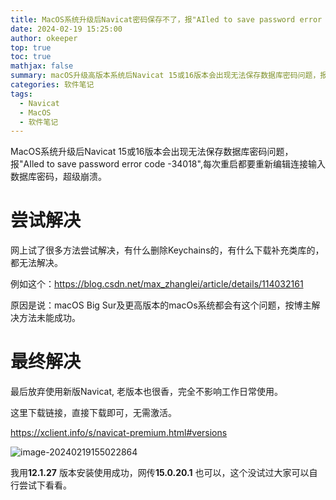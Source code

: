 ```yaml
---
title: MacOS系统升级后Navicat密码保存不了，报"AIled to save password error code -34018"
date: 2024-02-19 15:25:00
author: okeeper
top: true
toc: true
mathjax: false
summary: macOS升级高版本系统后Navicat 15或16版本会出现无法保存数据库密码问题，报"AIled to save password error code -34018",每次重启都要重新编辑连接输入数据库密码，超级崩溃
categories: 软件笔记
tags:
  - Navicat
  - MacOS
  - 软件笔记
---
```




MacOS系统升级后Navicat 15或16版本会出现无法保存数据库密码问题，报"AIled to save password error code -34018",每次重启都要重新编辑连接输入数据库密码，超级崩溃。



# 尝试解决

网上试了很多方法尝试解决，有什么删除Keychains的，有什么下载补充类库的，都无法解决。

例如这个：https://blog.csdn.net/max_zhanglei/article/details/114032161

原因是说：macOS Big Sur及更高版本的macOs系统都会有这个问题，按博主解决方法未能成功。



# 最终解决

最后放弃使用新版Navicat, 老版本也很香，完全不影响工作日常使用。

这里下载链接，直接下载即可，无需激活。

https://xclient.info/s/navicat-premium.html#versions

![image-20240219155022864](https://okeeper-blog-images.oss-cn-hangzhou.aliyuncs.com/images/image-20240219155022864.png)

我用**12.1.27** 版本安装使用成功，网传**15.0.20.1** 也可以，这个没试过大家可以自行尝试下看看。